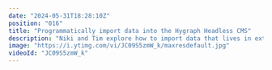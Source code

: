 ```yaml
---
date: "2024-05-31T18:28:10Z"
position: "016"
title: "Programmatically import data into the Hygraph Headless CMS"
description: "Niki and Tim explore how to import data that lives in external systems into Hygraph. Join us for a chill vibe where we explore SDK's and chat data.\n\nAsk us any questions in the chat and join the community: https://slack.hygraph.com\n#headlesscms #javascript #jamstack"
image: "https://i.ytimg.com/vi/JC09S5zmW_k/maxresdefault.jpg"
videoId: "JC09S5zmW_k"
---
```


